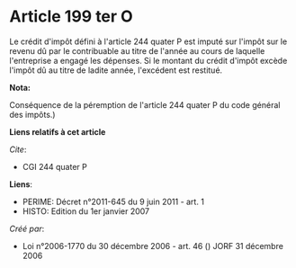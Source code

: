 # Article 199 ter O

Le crédit d'impôt défini à l'article 244 quater P est imputé sur l'impôt sur le revenu dû par le contribuable au titre de
l'année au cours de laquelle l'entreprise a engagé les dépenses. Si le montant du crédit d'impôt excède l'impôt dû au titre
de ladite année, l'excédent est restitué.

**Nota:**

Conséquence de la péremption de l'article 244 quater P du code général des impôts.)

**Liens relatifs à cet article**

_Cite_:

  - CGI 244 quater P

**Liens**:

  - PERIME: Décret n°2011-645 du 9 juin 2011 - art. 1
  - HISTO: Edition du 1er janvier 2007

_Créé par_:

  - Loi n°2006-1770 du 30 décembre 2006 - art. 46 () JORF 31 décembre 2006
